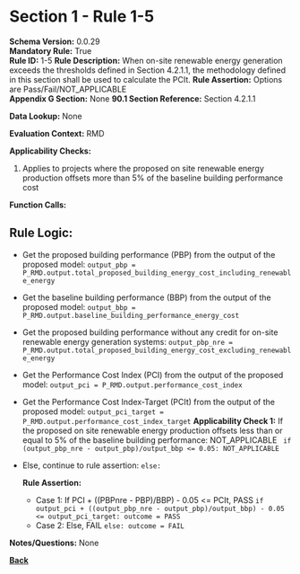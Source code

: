 # Section 1 - Rule 1-5
**Schema Version:** 0.0.29  
**Mandatory Rule:** True  
**Rule ID:** 1-5
**Rule Description:** When on-site renewable energy generation exceeds the thresholds defined in Section 4.2.1.1, the methodology defined in this section shall be used to calculate the PCIt.
**Rule Assertion:** Options are Pass/Fail/NOT_APPLICABLE     
**Appendix G Section:** None
**90.1 Section Reference:** Section 4.2.1.1  

**Data Lookup:** None 

**Evaluation Context:** RMD

**Applicability Checks:** 
1. Applies to projects where the proposed on site renewable energy production offsets more than 5% of the baseline building performance cost

**Function Calls:**


## Rule Logic:
- Get the proposed building performance (PBP) from the output of the proposed model: `output_pbp = P_RMD.output.total_proposed_building_energy_cost_including_renewable_energy`
- Get the baseline building performance (BBP) from the output of the proposed model: `output_bbp = P_RMD.output.baseline_building_performance_energy_cost`
- Get the proposed building performance without any credit for on-site renewable energy generation systems: `output_pbp_nre = P_RMD.output.total_proposed_building_energy_cost_excluding_renewable_energy`
- Get the Performance Cost Index (PCI) from the output of the proposed model: `output_pci = P_RMD.output.performance_cost_index`
- Get the Performance Cost Index-Target (PCIt) from the output of the proposed model: `output_pci_target = P_RMD.output.performance_cost_index_target`
**Applicability Check 1:** If the proposed on site renewable energy production offsets less than or equal to 5% of the baseline building performance: NOT_APPLICABLE ` if (output_pbp_nre - output_pbp)/output_bbp <= 0.05: NOT_APPLICABLE`
- Else, continue to rule assertion: `else:`

  **Rule Assertion:** 
  - Case 1: If PCI + ((PBPnre - PBP)/BBP) - 0.05 <= PCIt, PASS `if output_pci + ((output_pbp_nre - output_pbp)/output_bbp) - 0.05 <= output_pci_target: outcome = PASS`
  - Case 2: Else, FAIL `else: outcome = FAIL`


**Notes/Questions:** None


**[Back](../_toc.md)**